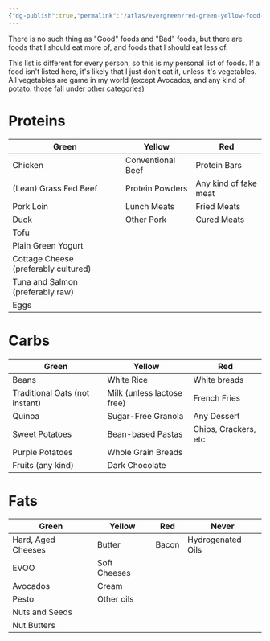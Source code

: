 ```yaml
---
{"dg-publish":true,"permalink":"/atlas/evergreen/red-green-yellow-food-list/","tags":["health","nutrition","food","🏆","🌲"],"updated":"2024-11-09T07:38:33.274-08:00"}
---
```


There is no such thing as "Good" foods and "Bad" foods, but there are foods that I should eat more of, and foods that I should eat less of.

This list is different for every person, so this is my personal list of foods. If a food isn't listed here, it's likely that I just don't eat it, unless it's vegetables. All vegetables are game in my world (except Avocados, and any kind of potato. those fall under other categories)

# Proteins

| **Green**                            | **Yellow**        | **Red**               |
| ------------------------------------ | ----------------- | --------------------- |
| Chicken                              | Conventional Beef | Protein Bars          |
| (Lean) Grass Fed Beef                | Protein Powders   | Any kind of fake meat |
| Pork Loin                            | Lunch Meats       | Fried Meats           |
| Duck                                 | Other Pork        | Cured Meats           |
| Tofu                                 |                   |                       |
| Plain Green Yogurt                   |                   |                       |
| Cottage Cheese (preferably cultured) |                   |                       |
| Tuna and Salmon (preferably raw)     |                   |                       |
| Eggs                                 |                   |                       |

# Carbs

| **Green**                      | **Yellow**                 | **Red**              |
| ------------------------------ | -------------------------- | -------------------- |
| Beans                          | White Rice                 | White breads         |
| Traditional Oats (not instant) | Milk (unless lactose free) | French Fries         |
| Quinoa                         | Sugar-Free Granola         | Any Dessert          |
| Sweet Potatoes                 | Bean-based Pastas          | Chips, Crackers, etc |
| Purple Potatoes                | Whole Grain Breads         |                      |
| Fruits (any kind)              | Dark Chocolate             |                      |

# Fats

| **Green**          | **Yellow**   | **Red** | **Never**         |
| ------------------ | ------------ | ------- | ----------------- |
| Hard, Aged Cheeses | Butter       | Bacon   | Hydrogenated Oils |
| EVOO               | Soft Cheeses |         |                   |
| Avocados           | Cream        |         |                   |
| Pesto              | Other oils   |         |                   |
| Nuts and Seeds     |              |         |                   |
| Nut Butters        |              |         |                   |

